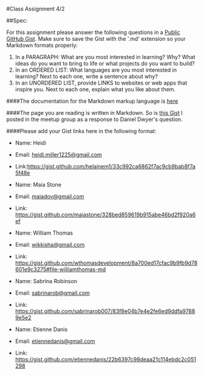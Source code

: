 #Class Assignment 4/2

##Spec:

For this assignment please answer the following questions in a [Public GitHub Gist](https://gist.github.com/). Make sure to save the Gist with the '.md' extension so your Markdown formats properly:

1. In a PARAGRAPH: What are you most interested in learning? Why? What ideas do you want to bring to life or what projects do you want to build?
2. In an ORDERED LIST: What languages are you most interested in learning? Next to each one, write a sentence about why?
3. In an UNORDERED LIST, provide LINKS to websites or web apps that inspire you. Next to each one, explain what you like about them.

####The documentation for the Markdown markup language is [here](https://daringfireball.net/projects/markdown/)

####The page you are reading is written in Markdown. So is [this Gist](https://gist.github.com/mrjaimisra/76ef9ddceb6a540a100c90c411904aa8) I posted in the meetup group as a response to Daniel Dwyer's question.

####Please add your Gist links here in the following format:

- Name: Heidi
- Email: heidi.miller1225@gmail.com
- Link:https://gist.github.com/helainem1/33c992ca6862f7ac9cb9bab8f7a5f48e

- Name: Maia Stone
- Email: maiadov@gmail.com
- Link: https://gist.github.com/maiastone/328bed859619b915abe46bd2f920a6ef

- Name: William Thomas  
- Email: wikkisha@gmail.com
- Link: https://gist.github.com/wthomasdevelopment/8a700ed17cfac9b9fb9d78601e9c3275#file-williamthomas-md

- Name: Sabrina Robinson  
- Email: sabrinarob@gmail.com
- Link: https://gist.github.com/sabrinarob007/83f8e04b7e4e2fe6ed9ddfa97889e5e2

- Name: Etienne Danis
- Email: etiennedanis@gmail.com
- Link: https://gist.github.com/etiennedanis/22b6397c98deaa21c114ebdc2c051298

